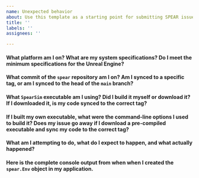 ```yaml
---
name: Unexpected behavior
about: Use this template as a starting point for submitting SPEAR issues that describe some kind of unexpected behavior.
title: ''
labels: ''
assignees: ''

---
```


#### What platform am I on? What are my system specifications? Do I meet the minimum specifications for the Unreal Engine?

#### What commit of the `spear` repository am I on? Am I synced to a specific tag, or am I synced to the head of the `main` branch?

#### What `SpearSim` executable am I using? Did I build it myself or download it? If I downloaded it, is my code synced to the correct tag?

#### If I built my own executable, what were the command-line options I used to build it? Does my issue go away if I download a pre-compiled executable and sync my code to the correct tag?

#### What am I attempting to do, what do I expect to happen, and what actually happened?

#### Here is the complete console output from when when I created the `spear.Env` object in my application.
